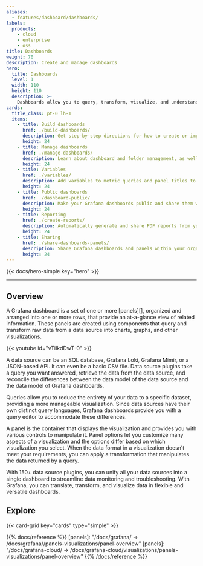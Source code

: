 ```yaml
---
aliases:
  - features/dashboard/dashboards/
labels:
  products:
    - cloud
    - enterprise
    - oss
title: Dashboards
weight: 70
description: Create and manage dashboards
hero:
  title: Dashboards
  level: 1
  width: 110
  height: 110
  description: >-
    Dashboards allow you to query, transform, visualize, and understand your data no matter where it’s stored.
cards:
  title_class: pt-0 lh-1
  items:
    - title: Build dashboards
      href: ./build-dashboards/
      description: Get step-by-step directions for how to create or import your first dashboard and modify dashboard settings. Learn about reusable library panels, dashboard links, annotatations, and dashboard JSON.
      height: 24
    - title: Manage dashboards
      href: ./manage-dashboards/
      description: Learn about dashboard and folder management, as well as generative AI features for dashboards.
      height: 24
    - title: Variables
      href: ./variables/
      description: Add variables to metric queries and panel titles to create interactive and dynamic dashboards.
      height: 24
    - title: Public dashboards
      href: ./dashboard-public/
      description: Make your Grafana dashboards public and share them with anyone without requiring access to your Grafana organization.
      height: 24
    - title: Reporting
      href: ./create-reports/
      description: Automatically generate and share PDF reports from your Grafana dashboards.
      height: 24
    - title: Sharing
      href: ./share-dashboards-panels/
      description: Share Grafana dashboards and panels within your organization using links, snapshots, and JSON exports.
      height: 24
---
```


{{< docs/hero-simple key="hero" >}}

---

## Overview

A Grafana dashboard is a set of one or more [panels][], organized and arranged into one or more rows, that provide an at-a-glance view of related information. These panels are created using components that query and transform raw data from a data source into charts, graphs, and other visualizations.

{{< youtube id="vTiIkdDwT-0" >}}

A data source can be an SQL database, Grafana Loki, Grafana Mimir, or a JSON-based API. It can even be a basic CSV file. Data source plugins take a query you want answered, retrieve the data from the data source, and reconcile the differences between the data model of the data source and the data model of Grafana dashboards.

Queries allow you to reduce the entirety of your data to a specific dataset, providing a more manageable visualization. Since data sources have their own distinct query languages, Grafana dashboards provide you with a query editor to accommodate these differences.

A panel is the container that displays the visualization and provides you with various controls to manipulate it. Panel options let you customize many aspects of a visualization and the options differ based on which visualization you select. When the data format in a visualization doesn’t meet your requirements, you can apply a transformation that manipulates the data returned by a query.

With 150+ data source plugins, you can unify all your data sources into a single dashboard to streamline data monitoring and troubleshooting. With Grafana, you can translate, transform, and visualize data in flexible and versatile dashboards.

## Explore

{{< card-grid key="cards" type="simple" >}}

{{% docs/reference %}}
[panels]: "/docs/grafana/ -> /docs/grafana/<GRAFANA VERSION>/panels-visualizations/panel-overview"
[panels]: "/docs/grafana-cloud/ -> /docs/grafana-cloud/visualizations/panels-visualizations/panel-overview"
{{% /docs/reference %}}
